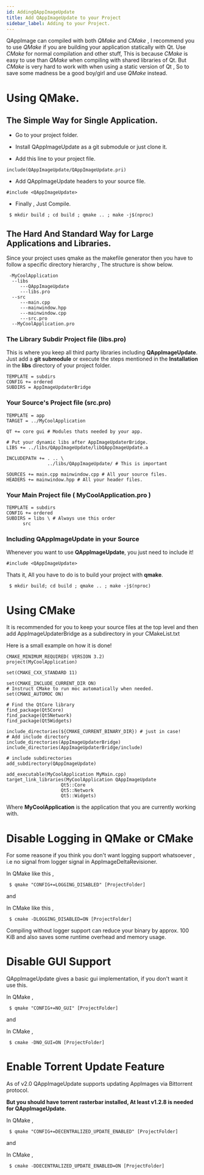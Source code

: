 ```yaml
---
id: AddingQAppImageUpdate
title: Add QAppImageUpdate to your Project
sidebar_label: Adding to your Project.
---
```


QAppImage can compiled with both *QMake* and *CMake* , I recommend you to use *QMake* if you are
building your application statically with Qt. Use *CMake* for normal compilation and other stuff, This is because *CMake* is 
easy to use than *QMake* when compiling with shared libraries of Qt. But *CMake* is very hard to work with when using a static 
version of Qt , So to save some madness be a good boy/girl and use *QMake* instead.


# Using QMake.

## The Simple Way for Single Application.

* Go to your project folder.
* Install QAppImageUpdate as a git submodule or just clone it.

* Add this line to your project file.
```
include(QAppImageUpdate/QAppImageUpdate.pri)
```

* Add QAppImageUpdate headers to your source file.
```
#include <QAppImageUpdate>
```

* Finally , Just Compile.
```
 $ mkdir build ; cd build ; qmake .. ; make -j$(nproc) 
```

## The Hard And Standard Way for Large Applications and Libraries.

Since your project uses qmake as the makefile generator then you have to follow a specific directory 
hierarchy , The structure is show below.

```
 -MyCoolApplication
  --libs
     ---QAppImageUpdate
     ---libs.pro
  --src
     ---main.cpp
     ---mainwindow.hpp
     ---mainwindow.cpp
     ---src.pro
  --MyCoolApplication.pro
```


### The Library Subdir Project file (libs.pro)

This is where you keep all third party libraries including **QAppImageUpdate**.
Just add a **git submodule** or execute the steps mentioned in the **Installation**   
in the **libs** directory of your project folder.



```
TEMPLATE = subdirs
CONFIG += ordered
SUBDIRS = AppImageUpdaterBridge
```

### Your Source's Project file (src.pro)

```
TEMPLATE = app
TARGET = ../MyCoolApplication

QT += core gui # Modules thats needed by your app.

# Put your dynamic libs after AppImageUpdaterBridge. 
LIBS += ../libs/QAppImageUpdate/libQAppImageUpdate.a 

INCLUDEPATH += . .. \
               ../libs/QAppImageUpdate/ # This is important

SOURCES += main.cpp mainwindow.cpp # All your source files.
HEADERS += mainwindow.hpp # All your header files.
```

### Your Main Project file ( MyCoolApplication.pro )

```
TEMPLATE = subdirs
CONFIG += ordered
SUBDIRS = libs \ # Always use this order
	  src
```


### Including QAppImageUpdate in your Source

Whenever you want to use **QAppImageUpdate**, you just need to include it!

```
#include <QAppImageUpdate>
```


Thats it, All you have to do is to build your project with **qmake**.   

```
 $ mkdir build; cd build ; qmake .. ; make -j$(nproc) 
```


# Using CMake 

It is recommended for you to keep your source files at the top level and then add
AppImageUpdaterBridge as a subdirectory in your CMakeList.txt

Here is a small example on how it is done!

```
CMAKE_MINIMUM_REQUIRED( VERSION 3.2)
project(MyCoolApplication)

set(CMAKE_CXX_STANDARD 11)

set(CMAKE_INCLUDE_CURRENT_DIR ON)
# Instruct CMake to run moc automatically when needed.
set(CMAKE_AUTOMOC ON)

# Find the QtCore library
find_package(Qt5Core)
find_package(Qt5Network)
find_package(Qt5Widgets)

include_directories(${CMAKE_CURRENT_BINARY_DIR}) # just in case!
# Add include directory
include_directories(AppImageUpdaterBridge)
include_directories(AppImageUpdaterBridge/include)

# include subdirectories 
add_subdirectory(QAppImageUpdate)

add_executable(MyCoolApplication MyMain.cpp)
target_link_libraries(MyCoolApplication QAppImageUpdate
					Qt5::Core 
					Qt5::Network
					Qt5::Widgets)
```

Where **MyCoolApplication** is the application that you are currently working with.

# Disable Logging in QMake or CMake

For some reasone if you think you don't want logging support whatsoever , i.e no signal from logger signal in
AppImageDeltaRevisioner. 

In QMake like this , 

```
 $ qmake "CONFIG+=LOGGING_DISABLED" [ProjectFolder]
```

and

In CMake like this ,

```
 $ cmake -DLOGGING_DISABLED=ON [ProjectFolder]
```

Compiling without logger support can reduce your binary by approx. 100 KiB and 
also saves some runtime overhead and memory usage.

# Disable GUI Support

QAppImageUpdate gives a basic gui implementation, if you don't want it use this.

In QMake ,

```
 $ qmake "CONFIG+=NO_GUI" [ProjectFolder]
```

and 

In CMake ,

```
 $ cmake -DNO_GUI=ON [ProjectFolder]
```


# Enable Torrent Update Feature

As of v2.0 QAppImageUpdate supports updating AppImages via Bittorrent protocol.

**But you should have torrent rasterbar installed, At least v1.2.8 is needed for QAppImageUpdate.**


In QMake ,

```
 $ qmake "CONFIG+=DECENTRALIZED_UPDATE_ENABLED" [ProjectFolder]
```

and 

In CMake ,

```
 $ cmake -DDECENTRALIZED_UPDATE_ENABLED=ON [ProjectFolder]
```
